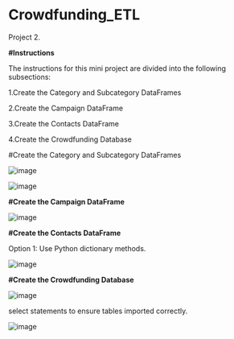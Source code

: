 # Crowdfunding_ETL
Project 2. 


**#Instructions**

The instructions for this mini project are divided into the following subsections:

1.Create the Category and Subcategory DataFrames

2.Create the Campaign DataFrame

3.Create the Contacts DataFrame

4.Create the Crowdfunding Database

#Create the Category and Subcategory DataFrames

![image](https://github.com/amccollough1/Crowdfunding_ETL/assets/133404805/5ddf241a-52fc-4bd5-8b12-9d740e9efea5)

![image](https://github.com/amccollough1/Crowdfunding_ETL/assets/133404805/a0a2d287-22bf-417b-8848-0db3086889ce)

**#Create the Campaign DataFrame**

![image](https://github.com/amccollough1/Crowdfunding_ETL/assets/133404805/6b4767c5-eb32-417d-97cb-f10239debbc1)

**#Create the Contacts DataFrame**

Option 1: Use Python dictionary methods.

![image](https://github.com/amccollough1/Crowdfunding_ETL/assets/133404805/dda98176-2ae3-42fd-af1e-2225169313e0)

**#Create the Crowdfunding Database**

![image](https://github.com/amccollough1/Crowdfunding_ETL/assets/133404805/ea7d170c-0013-4db3-8968-9ad6c7f52bb3)

select statements to ensure tables imported correctly.

![image](https://github.com/amccollough1/Crowdfunding_ETL/assets/133404805/4b8c251d-2ec0-47f7-82ca-0137b8c3f206)


